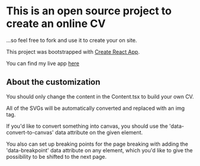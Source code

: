 # This is an open source project to create an online CV

...so feel free to fork and use it to create your on site.

This project was bootstrapped with [Create React App](https://github.com/facebook/create-react-app).

You can find my live app [here](https://zsolt-dobak.web.app/)

## About the customization
You should only change the content in the Content.tsx to build your own CV.

All of the SVGs will be automatically converted and replaced with an img tag.

If you'd like to convert something into canvas, you should use the
'data-convert-to-canvas' data attribute on the given element.

You also can set up breaking points for the page breaking with adding the 
'data-breakpoint' data attribute on any element, which you'd like to give the 
possibility to be shifted to the next page.

